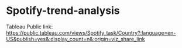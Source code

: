 # Spotify-trend-analysis

Tableau Public link:
https://public.tableau.com/views/Spotify_task/Country?:language=en-US&publish=yes&:display_count=n&:origin=viz_share_link
